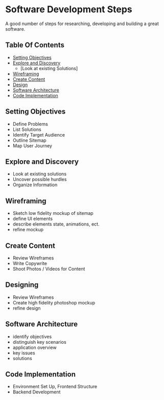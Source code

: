# Software Development Steps

A good number of steps for researching, developing and building a great software.

## Table Of Contents
- [Setting Objectives](#setting-objectives)
- [Explore and Discovery](#explore-and-discovery)
  - [Look at existing Solutions]
- [Wireframing](#wireframing)
- [Create Content](#create-content)
- [Design](#design)
- [Software Architecture](#software-architecture)
- [Code Implementation](#code-implementation)

## Setting Objectives
- Define Problems
- List Solutions
- Identify Target Audience
- Outline Sitemap
- Map User Journey

## Explore and Discovery
- Look at existing solutions
- Uncover possible hurdles
- Organize Information

## Wireframing
- Sketch low fidelity mockup of sitemap
- define UI elements
- describe elements state, animations, ect.
- refine mockup

## Create Content
- Review Wireframes
- Write Copywrite
- Shoot Photos / Videos for Content

## Designing
- Review Wireframes
- Create high fidelity photoshop mockup
- refine design

## Software Architecture
- identify objectives
- distinguish key scenarios
- application overview
- key issues
- solutions

## Code Implementation
- Environment Set Up, Frontend Structure
- Backend Development


